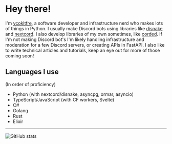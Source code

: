 # Hey there!

I'm [vcokltfre](https://vcokltf.re), a software developer and infrastructure nerd who makes lots of things in Python. I usually make Discord bots using libraries like [disnake](https://github.com/disnakedev/disnake) and [nextcord](https://github.com/nextcord/nextcord). I also develop libraries of my own sometimes, like [corded](https://github.com/vcokltfre/corded). If I'm not making Discord bot's I'm likely handling infrastructure and moderation for a few Discord servers, or creating APIs in FastAPI. I also like to write technical articles and tutorials, keep an eye out for more of those coming soon!

## Languages I use

(In order of proficiency)

- Python (with nextcord/disnake, asyncpg, ormar, asyncio)
- TypeScript/JavaScript (with CF workers, Svelte)
- C#
- Golang
- Rust
- Elixir

---

![GitHub stats](https://github-readme-stats.vercel.app/api?username=vcokltfre&count_private=true&theme=radical)
